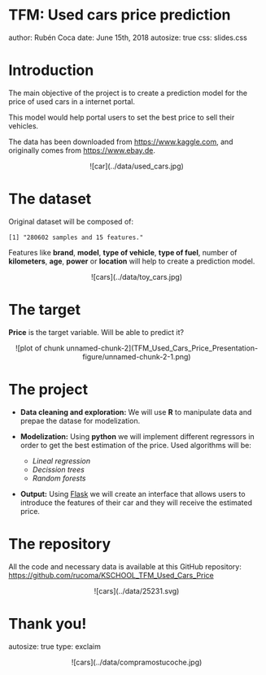 TFM: Used cars price prediction
========================================================
author: Rubén Coca
date: June 15th, 2018
autosize: true
css: slides.css

Introduction
========================================================

The main objective of the project is to create a prediction model for the price of used cars in a internet portal.  

This model would help portal users to set the best price to sell their vehicles.  

The data has been downloaded from <https://www.kaggle.com>, and originally comes from <https://www.ebay.de>.

<center>
![car](../data/used_cars.jpg)
</center>

The dataset
========================================================

Original dataset will be composed of:  

```
[1] "280602 samples and 15 features."
```

Features like **brand**, **model**, **type of vehicle**, **type of fuel**, number of **kilometers**, **age**, **power** or **location** will help to create a prediction model.  

<center>
![cars](../data/toy_cars.jpg)
</center>

The target
========================================================

**Price** is the target variable. Will be able to predict it?

<center>
![plot of chunk unnamed-chunk-2](TFM_Used_Cars_Price_Presentation-figure/unnamed-chunk-2-1.png)
</center>


The project
========================================================

* **Data cleaning and exploration:** We will use **R** to manipulate data and prepae the datase for modelization.  

* **Modelization:** Using **python** we will implement different regressors in order to get the best estimation of the price. Used algorithms will be:  
  * *Lineal regression*  
  * *Decission trees*  
  * *Random forests*  
  
* **Output:** Using [Flask](http://flask.pocoo.org/) we will create an interface that allows users to introduce the features of their car and they will receive the estimated price.  


The repository
========================================================

All the code and necessary data is available at this GitHub repository:  
<https://github.com/rucoma/KSCHOOL_TFM_Used_Cars_Price>

<center>
![cars](../data/25231.svg)
</center>

Thank you!
========================================================
autosize: true
type: exclaim

<center>
![cars](../data/compramostucoche.jpg)
</center>
